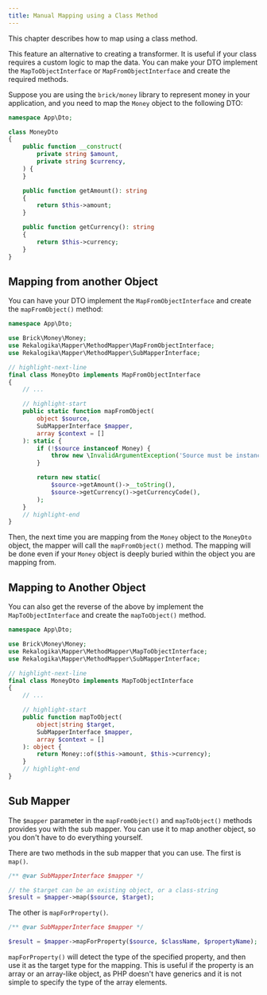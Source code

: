 ```yaml
---
title: Manual Mapping using a Class Method
---
```


This chapter describes how to map using a class method.

This feature an alternative to creating a transformer. It is useful if your
class requires a custom logic to map the data. You can make your DTO implement
the `MapToObjectInterface` or `MapFromObjectInterface` and create the required
methods.

Suppose you are using the `brick/money` library to represent money in your
application, and you need to map the `Money` object to the following DTO:

```php title="src/Dto/MoneyDto.php"
namespace App\Dto;

class MoneyDto
{
    public function __construct(
        private string $amount,
        private string $currency,
    ) {
    }

    public function getAmount(): string
    {
        return $this->amount;
    }

    public function getCurrency(): string
    {
        return $this->currency;
    }
}
```

## Mapping from another Object

You can have your DTO implement the `MapFromObjectInterface` and create the
`mapFromObject()` method:

```php title="src/Dto/MoneyDto.php"
namespace App\Dto;

use Brick\Money\Money;
use Rekalogika\Mapper\MethodMapper\MapFromObjectInterface;
use Rekalogika\Mapper\MethodMapper\SubMapperInterface;

// highlight-next-line
final class MoneyDto implements MapFromObjectInterface
{
    // ...

    // highlight-start
    public static function mapFromObject(
        object $source,
        SubMapperInterface $mapper,
        array $context = []
    ): static {
        if (!$source instanceof Money) {
            throw new \InvalidArgumentException('Source must be instance of ' . Money::class);
        }

        return new static(
            $source->getAmount()->__toString(),
            $source->getCurrency()->getCurrencyCode(),
        );
    }
    // highlight-end
}
```

Then, the next time you are mapping from the `Money` object to the `MoneyDto`
object, the mapper will call the `mapFromObject()` method. The mapping will be
done even if your `Money` object is deeply buried within the object you are
mapping from.

## Mapping to Another Object

You can also get the reverse of the above by implement the
`MapToObjectInterface` and create the `mapToObject()` method.

```php title="src/Dto/MoneyDto.php"
namespace App\Dto;

use Brick\Money\Money;
use Rekalogika\Mapper\MethodMapper\MapToObjectInterface;
use Rekalogika\Mapper\MethodMapper\SubMapperInterface;

// highlight-next-line
final class MoneyDto implements MapToObjectInterface
{
    // ...

    // highlight-start
    public function mapToObject(
        object|string $target,
        SubMapperInterface $mapper,
        array $context = []
    ): object {
        return Money::of($this->amount, $this->currency);
    }
    // highlight-end
}
```
## Sub Mapper

The `$mapper` parameter in the `mapFromObject()` and `mapToObject()` methods
provides you with the sub mapper. You can use it to map another object, so you
don't have to do everything yourself.

There are two methods in the sub mapper that you can use. The first is `map()`.

```php
/** @var SubMapperInterface $mapper */

// the $target can be an existing object, or a class-string
$result = $mapper->map($source, $target);
```

The other is `mapForProperty()`.

```php
/** @var SubMapperInterface $mapper */

$result = $mapper->mapForProperty($source, $className, $propertyName);
```

`mapForProperty()` will detect the type of the specified property, and then use
it as the target type for the mapping. This is useful if the property is an
array or an array-like object, as PHP doesn't have generics and it is not simple
to specify the type of the array elements.